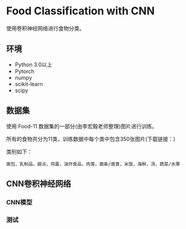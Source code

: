# Food Classification with CNN

使用卷积神经网络进行食物分类。

## 环境

- Python 3.0以上
- Pytorch
- numpy
- scikit-learn
- scipy

## 数据集

使用 Food-11 数据集的一部分(由李宏毅老师整理)图片进行训练。

所有的食物共分为11类，训练数据中每个类中包含350张图片(下载链接：)

类别如下：

```
面包，乳制品，甜点，鸡蛋，油炸食品，肉类，面条/面食，米饭，海鲜，汤，蔬菜/水果
```

## CNN卷积神经网络

### CNN模型



### 测试

